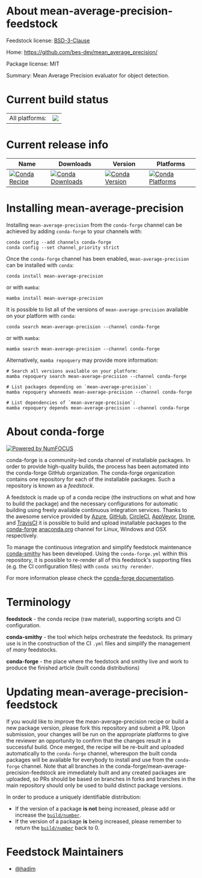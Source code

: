 About mean-average-precision-feedstock
======================================

Feedstock license: [BSD-3-Clause](https://github.com/conda-forge/mean-average-precision-feedstock/blob/main/LICENSE.txt)

Home: https://github.com/bes-dev/mean_average_precision/

Package license: MIT

Summary: Mean Average Precision evaluator for object detection.

Current build status
====================


<table><tr><td>All platforms:</td>
    <td>
      <a href="https://dev.azure.com/conda-forge/feedstock-builds/_build/latest?definitionId=23907&branchName=main">
        <img src="https://dev.azure.com/conda-forge/feedstock-builds/_apis/build/status/mean-average-precision-feedstock?branchName=main">
      </a>
    </td>
  </tr>
</table>

Current release info
====================

| Name | Downloads | Version | Platforms |
| --- | --- | --- | --- |
| [![Conda Recipe](https://img.shields.io/badge/recipe-mean--average--precision-green.svg)](https://anaconda.org/conda-forge/mean-average-precision) | [![Conda Downloads](https://img.shields.io/conda/dn/conda-forge/mean-average-precision.svg)](https://anaconda.org/conda-forge/mean-average-precision) | [![Conda Version](https://img.shields.io/conda/vn/conda-forge/mean-average-precision.svg)](https://anaconda.org/conda-forge/mean-average-precision) | [![Conda Platforms](https://img.shields.io/conda/pn/conda-forge/mean-average-precision.svg)](https://anaconda.org/conda-forge/mean-average-precision) |

Installing mean-average-precision
=================================

Installing `mean-average-precision` from the `conda-forge` channel can be achieved by adding `conda-forge` to your channels with:

```
conda config --add channels conda-forge
conda config --set channel_priority strict
```

Once the `conda-forge` channel has been enabled, `mean-average-precision` can be installed with `conda`:

```
conda install mean-average-precision
```

or with `mamba`:

```
mamba install mean-average-precision
```

It is possible to list all of the versions of `mean-average-precision` available on your platform with `conda`:

```
conda search mean-average-precision --channel conda-forge
```

or with `mamba`:

```
mamba search mean-average-precision --channel conda-forge
```

Alternatively, `mamba repoquery` may provide more information:

```
# Search all versions available on your platform:
mamba repoquery search mean-average-precision --channel conda-forge

# List packages depending on `mean-average-precision`:
mamba repoquery whoneeds mean-average-precision --channel conda-forge

# List dependencies of `mean-average-precision`:
mamba repoquery depends mean-average-precision --channel conda-forge
```


About conda-forge
=================

[![Powered by
NumFOCUS](https://img.shields.io/badge/powered%20by-NumFOCUS-orange.svg?style=flat&colorA=E1523D&colorB=007D8A)](https://numfocus.org)

conda-forge is a community-led conda channel of installable packages.
In order to provide high-quality builds, the process has been automated into the
conda-forge GitHub organization. The conda-forge organization contains one repository
for each of the installable packages. Such a repository is known as a *feedstock*.

A feedstock is made up of a conda recipe (the instructions on what and how to build
the package) and the necessary configurations for automatic building using freely
available continuous integration services. Thanks to the awesome service provided by
[Azure](https://azure.microsoft.com/en-us/services/devops/), [GitHub](https://github.com/),
[CircleCI](https://circleci.com/), [AppVeyor](https://www.appveyor.com/),
[Drone](https://cloud.drone.io/welcome), and [TravisCI](https://travis-ci.com/)
it is possible to build and upload installable packages to the
[conda-forge](https://anaconda.org/conda-forge) [anaconda.org](https://anaconda.org/)
channel for Linux, Windows and OSX respectively.

To manage the continuous integration and simplify feedstock maintenance
[conda-smithy](https://github.com/conda-forge/conda-smithy) has been developed.
Using the ``conda-forge.yml`` within this repository, it is possible to re-render all of
this feedstock's supporting files (e.g. the CI configuration files) with ``conda smithy rerender``.

For more information please check the [conda-forge documentation](https://conda-forge.org/docs/).

Terminology
===========

**feedstock** - the conda recipe (raw material), supporting scripts and CI configuration.

**conda-smithy** - the tool which helps orchestrate the feedstock.
                   Its primary use is in the construction of the CI ``.yml`` files
                   and simplify the management of *many* feedstocks.

**conda-forge** - the place where the feedstock and smithy live and work to
                  produce the finished article (built conda distributions)


Updating mean-average-precision-feedstock
=========================================

If you would like to improve the mean-average-precision recipe or build a new
package version, please fork this repository and submit a PR. Upon submission,
your changes will be run on the appropriate platforms to give the reviewer an
opportunity to confirm that the changes result in a successful build. Once
merged, the recipe will be re-built and uploaded automatically to the
`conda-forge` channel, whereupon the built conda packages will be available for
everybody to install and use from the `conda-forge` channel.
Note that all branches in the conda-forge/mean-average-precision-feedstock are
immediately built and any created packages are uploaded, so PRs should be based
on branches in forks and branches in the main repository should only be used to
build distinct package versions.

In order to produce a uniquely identifiable distribution:
 * If the version of a package **is not** being increased, please add or increase
   the [``build/number``](https://docs.conda.io/projects/conda-build/en/latest/resources/define-metadata.html#build-number-and-string).
 * If the version of a package **is** being increased, please remember to return
   the [``build/number``](https://docs.conda.io/projects/conda-build/en/latest/resources/define-metadata.html#build-number-and-string)
   back to 0.

Feedstock Maintainers
=====================

* [@hadim](https://github.com/hadim/)

